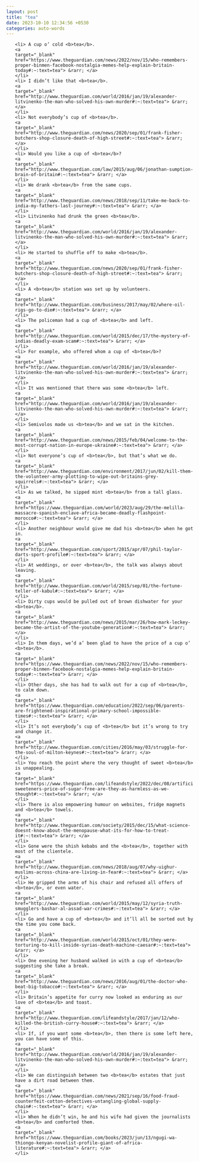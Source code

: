 ```yaml
---
layout: post
title: "tea"
date: 2023-10-10 12:34:56 +0530
categories: auto-words
---
```

<ol>

    <li> A cup o’ cold <b>tea</b>.
    <a 
    target="_blank" 
    href="https://www.theguardian.com/news/2022/nov/15/who-remembers-proper-binmen-facebook-nostalgia-memes-help-explain-britain-today#:~:text=tea"> &rarr; </a>
    </li>
    <li> I didn’t like that <b>tea</b>.
    <a 
    target="_blank" 
    href="http://www.theguardian.com/world/2016/jan/19/alexander-litvinenko-the-man-who-solved-his-own-murder#:~:text=tea"> &rarr; </a>
    </li>
    <li> Not everybody’s cup of <b>tea</b>.
    <a 
    target="_blank" 
    href="http://www.theguardian.com/news/2020/sep/01/frank-fisher-butchers-shop-closure-death-of-high-street#:~:text=tea"> &rarr; </a>
    </li>
    <li> Would you like a cup of <b>tea</b>?
    <a 
    target="_blank" 
    href="http://www.theguardian.com/law/2015/aug/06/jonathan-sumption-brain-of-britain#:~:text=tea"> &rarr; </a>
    </li>
    <li> We drank <b>tea</b> from the same cups.
    <a 
    target="_blank" 
    href="http://www.theguardian.com/news/2018/sep/11/take-me-back-to-india-my-fathers-last-journey#:~:text=tea"> &rarr; </a>
    </li>
    <li> Litvinenko had drunk the green <b>tea</b>.
    <a 
    target="_blank" 
    href="http://www.theguardian.com/world/2016/jan/19/alexander-litvinenko-the-man-who-solved-his-own-murder#:~:text=tea"> &rarr; </a>
    </li>
    <li> He started to shuffle off to make <b>tea</b>.
    <a 
    target="_blank" 
    href="http://www.theguardian.com/news/2020/sep/01/frank-fisher-butchers-shop-closure-death-of-high-street#:~:text=tea"> &rarr; </a>
    </li>
    <li> A <b>tea</b> station was set up by volunteers.
    <a 
    target="_blank" 
    href="http://www.theguardian.com/business/2017/may/02/where-oil-rigs-go-to-die#:~:text=tea"> &rarr; </a>
    </li>
    <li> The policeman had a cup of <b>tea</b> and left.
    <a 
    target="_blank" 
    href="http://www.theguardian.com/world/2015/dec/17/the-mystery-of-indias-deadly-exam-scam#:~:text=tea"> &rarr; </a>
    </li>
    <li> For example, who offered whom a cup of <b>tea</b>?
    <a 
    target="_blank" 
    href="http://www.theguardian.com/world/2016/jan/19/alexander-litvinenko-the-man-who-solved-his-own-murder#:~:text=tea"> &rarr; </a>
    </li>
    <li> It was mentioned that there was some <b>tea</b> left.
    <a 
    target="_blank" 
    href="http://www.theguardian.com/world/2016/jan/19/alexander-litvinenko-the-man-who-solved-his-own-murder#:~:text=tea"> &rarr; </a>
    </li>
    <li> Semivolos made us <b>tea</b> and we sat in the kitchen.
    <a 
    target="_blank" 
    href="http://www.theguardian.com/news/2015/feb/04/welcome-to-the-most-corrupt-nation-in-europe-ukraine#:~:text=tea"> &rarr; </a>
    </li>
    <li> Not everyone’s cup of <b>tea</b>, but that’s what we do.
    <a 
    target="_blank" 
    href="http://www.theguardian.com/environment/2017/jun/02/kill-them-the-volunteer-army-plotting-to-wipe-out-britains-grey-squirrels#:~:text=tea"> &rarr; </a>
    </li>
    <li> As we talked, he sipped mint <b>tea</b> from a tall glass.
    <a 
    target="_blank" 
    href="https://www.theguardian.com/world/2023/aug/29/the-melilla-massacre-spanish-enclave-africa-became-deadly-flashpoint-morocco#:~:text=tea"> &rarr; </a>
    </li>
    <li> Another neighbour would give me dad his <b>tea</b> when he got in.
    <a 
    target="_blank" 
    href="http://www.theguardian.com/sport/2015/apr/07/phil-taylor-darts-sport-profile#:~:text=tea"> &rarr; </a>
    </li>
    <li> At weddings, or over <b>tea</b>, the talk was always about leaving.
    <a 
    target="_blank" 
    href="http://www.theguardian.com/world/2015/sep/01/the-fortune-teller-of-kabul#:~:text=tea"> &rarr; </a>
    </li>
    <li> Dirty cups would be pulled out of brown dishwater for your <b>tea</b>.
    <a 
    target="_blank" 
    href="http://www.theguardian.com/news/2015/mar/26/how-mark-leckey-became-the-artist-of-the-youtube-generation#:~:text=tea"> &rarr; </a>
    </li>
    <li> In them days, we’d a’ been glad to have the price of a cup o’ <b>tea</b>.
    <a 
    target="_blank" 
    href="https://www.theguardian.com/news/2022/nov/15/who-remembers-proper-binmen-facebook-nostalgia-memes-help-explain-britain-today#:~:text=tea"> &rarr; </a>
    </li>
    <li> Other days, she has had to walk out for a cup of <b>tea</b>, to calm down.
    <a 
    target="_blank" 
    href="https://www.theguardian.com/education/2022/sep/06/parents-are-frightened-inspirational-primary-school-impossible-times#:~:text=tea"> &rarr; </a>
    </li>
    <li> It’s not everybody’s cup of <b>tea</b> but it’s wrong to try and change it.
    <a 
    target="_blank" 
    href="http://www.theguardian.com/cities/2016/may/03/struggle-for-the-soul-of-milton-keynes#:~:text=tea"> &rarr; </a>
    </li>
    <li> You reach the point where the very thought of sweet <b>tea</b> is unappealing.
    <a 
    target="_blank" 
    href="https://www.theguardian.com/lifeandstyle/2022/dec/08/artificial-sweeteners-price-of-sugar-free-are-they-as-harmless-as-we-thought#:~:text=tea"> &rarr; </a>
    </li>
    <li> There is also empowering humour on websites, fridge magnets and <b>tea</b> towels.
    <a 
    target="_blank" 
    href="http://www.theguardian.com/society/2015/dec/15/what-science-doesnt-know-about-the-menopause-what-its-for-how-to-treat-it#:~:text=tea"> &rarr; </a>
    </li>
    <li> Gone were the shish kebabs and the <b>tea</b>, together with most of the clientele.
    <a 
    target="_blank" 
    href="http://www.theguardian.com/news/2018/aug/07/why-uighur-muslims-across-china-are-living-in-fear#:~:text=tea"> &rarr; </a>
    </li>
    <li> He gripped the arms of his chair and refused all offers of <b>tea</b>, or even water.
    <a 
    target="_blank" 
    href="http://www.theguardian.com/world/2015/may/12/syria-truth-smugglers-bashar-al-assad-war-crimes#:~:text=tea"> &rarr; </a>
    </li>
    <li> Go and have a cup of <b>tea</b> and it’ll all be sorted out by the time you come back.
    <a 
    target="_blank" 
    href="http://www.theguardian.com/world/2015/oct/01/they-were-torturing-to-kill-inside-syrias-death-machine-caesar#:~:text=tea"> &rarr; </a>
    </li>
    <li> One evening her husband walked in with a cup of <b>tea</b> suggesting she take a break.
    <a 
    target="_blank" 
    href="http://www.theguardian.com/news/2016/aug/01/the-doctor-who-beat-big-tobacco#:~:text=tea"> &rarr; </a>
    </li>
    <li> Britain’s appetite for curry now looked as enduring as our love of <b>tea</b> and toast.
    <a 
    target="_blank" 
    href="http://www.theguardian.com/lifeandstyle/2017/jan/12/who-killed-the-british-curry-house#:~:text=tea"> &rarr; </a>
    </li>
    <li> If, if you want some <b>tea</b>, then there is some left here, you can have some of this.
    <a 
    target="_blank" 
    href="http://www.theguardian.com/world/2016/jan/19/alexander-litvinenko-the-man-who-solved-his-own-murder#:~:text=tea"> &rarr; </a>
    </li>
    <li> We can distinguish between two <b>tea</b> estates that just have a dirt road between them.
    <a 
    target="_blank" 
    href="https://www.theguardian.com/news/2021/sep/16/food-fraud-counterfeit-cotton-detectives-untangling-global-supply-chain#:~:text=tea"> &rarr; </a>
    </li>
    <li> When he didn’t win, he and his wife had given the journalists <b>tea</b> and comforted them.
    <a 
    target="_blank" 
    href="https://www.theguardian.com/books/2023/jun/13/ngugi-wa-thiongo-kenyan-novelist-profile-giant-of-africa-literature#:~:text=tea"> &rarr; </a>
    </li>